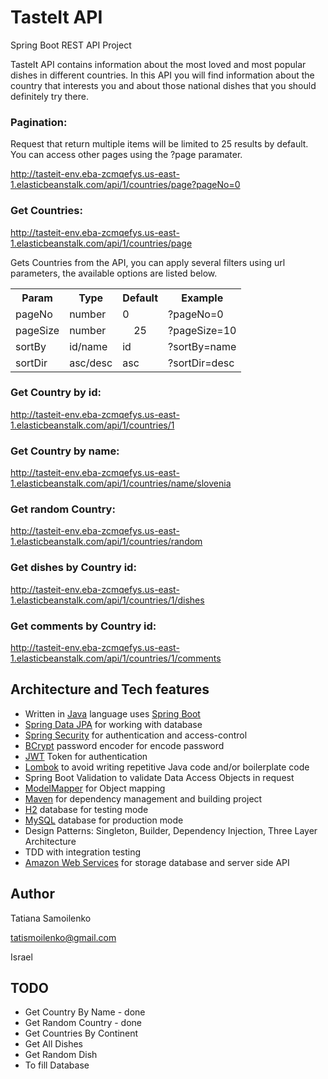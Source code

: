 # TasteIt API
Spring Boot REST API Project

TasteIt API contains information about the most loved and most popular dishes in different countries. In this API you will find information about the country that interests you and about those national dishes that you should definitely try there.

### Pagination: 

Request that return multiple items will be limited to 25 results by default. You can access other pages using the ?page paramater.

http://tasteit-env.eba-zcmqefys.us-east-1.elasticbeanstalk.com/api/1/countries/page?pageNo=0

### Get Countries:

http://tasteit-env.eba-zcmqefys.us-east-1.elasticbeanstalk.com/api/1/countries/page

Gets Countries from the API, you can apply several filters using url parameters, the available options are listed below.

<table>
  <tr>
    <th>Param</th>
    <th>Type</th>
    <th>Default</th>
    <th>Example</th>
  </tr>
  <tr>
    <td>pageNo</td>
    <td>number</td>
    <td>0</td>
    <td>?pageNo=0</td>
  </tr>
  <tr>
    <td>pageSize</td>
    <td>number</td>
    <td style="text-align:center">25</td>
    <td>?pageSize=10</td>
  </tr>
  <tr>
    <td>sortBy</td>
    <td>id/name</td>
    <td>id</td>
    <td>?sortBy=name</td>
  </tr>
  <tr>
    <td>sortDir</td>
    <td>asc/desc</td>
    <td>asc</td>
    <td>?sortDir=desc</td>
  </tr>
</table>

### Get Country by id:

http://tasteit-env.eba-zcmqefys.us-east-1.elasticbeanstalk.com/api/1/countries/1

### Get Country by name:

http://tasteit-env.eba-zcmqefys.us-east-1.elasticbeanstalk.com/api/1/countries/name/slovenia

### Get random Country:

http://tasteit-env.eba-zcmqefys.us-east-1.elasticbeanstalk.com/api/1/countries/random

### Get dishes by Country id:

http://tasteit-env.eba-zcmqefys.us-east-1.elasticbeanstalk.com/api/1/countries/1/dishes

### Get comments by Country id:

http://tasteit-env.eba-zcmqefys.us-east-1.elasticbeanstalk.com/api/1/countries/1/comments

## Architecture and Tech features
<ul>
  <li>Written in <a href="https://www.java.com/">Java</a> language uses <a href="https://spring.io/projects/spring-boot">Spring Boot</a></li>
  <li><a href="https://spring.io/projects/spring-data-jpa">Spring Data JPA</a> for working with database</li>
  <li><a href="https://spring.io/projects/spring-security">Spring Security</a> for authentication and access-control</li>
  <li><a href="https://en.wikipedia.org/wiki/Bcrypt">BCrypt</a> password encoder for encode password</li>
  <li><a href="https://jwt.io/">JWT</a> Token for authentication</li>
  <li><a href="https://projectlombok.org/">Lombok</a> to avoid writing repetitive Java code and/or boilerplate code</li>
  <li>Spring Boot Validation to validate Data Access Objects in request</li>
  <li><a href="http://modelmapper.org/">ModelMapper</a> for Object mapping</li>
  <li><a href="https://maven.apache.org/">Maven</a> for dependency management and building project</li>
  <li><a href="https://www.h2database.com/">H2</a> database for testing mode</li>
  <li><a href="https://www.mysql.com/">MySQL</a> database for production mode</li>
  <li>Design Patterns: Singleton, Builder, Dependency Injection, Three Layer Architecture</li>
  <li>TDD with integration testing</li>
  <li><a href="https://aws.amazon.com/">Amazon Web Services</a> for storage database and server side API</li>
</ul>

## Author

Tatiana Samoilenko

tatismoilenko@gmail.com

Israel

## TODO
<ul>
  <li>Get Country By Name - done</li>
  <li>Get Random Country - done</li>
  <li>Get Countries By Сontinent</li>
  <li>Get All Dishes</li>
  <li>Get Random Dish</li>
  <li>To fill Database</li>
</ul>


